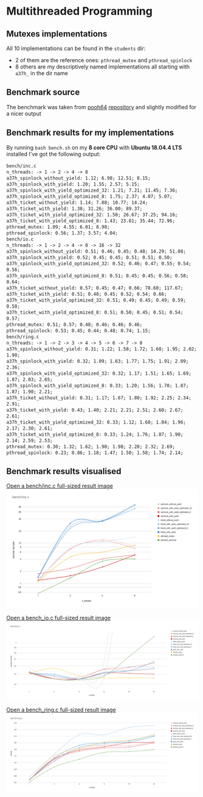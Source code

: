 # Multithreaded Programming

## Mutexes implementations

All 10 implementations can be found in the `students` dir:
- 2 of them are the reference ones: `pthread_mutex` and `pthread_spinlock`
- 8 others are my descriptively named implementations all starting with `a37h_` in the dir name

## Benchmark source

The benchmark was taken from [pooh64](https://github.com/pooh64) [repository](https://github.com/pooh64/dati_parpr) and slightly modified for a nicer output

## Benchmark results for my implementations

By running `bash bench.sh` on my **8 core CPU** with **Ubuntu 18.04.4 LTS** installed I've got the following output:

```
bench/inc.c
n_threads: -> 1 -> 2 -> 4 -> 8
a37h_spinlock_without_yield: 1.12; 6.98; 12.51; 8.15; 
a37h_spinlock_with_yield: 1.20; 1.55; 2.57; 5.15; 
a37h_spinlock_with_yield_optimized_32: 1.21; 7.21; 11.45; 7.36; 
a37h_spinlock_with_yield_optimized_8: 1.75; 2.37; 4.07; 5.07; 
a37h_ticket_without_yield: 1.14; 7.88; 10.77; 14.24; 
a37h_ticket_with_yield: 1.38; 31.26; 36.00; 89.37; 
a37h_ticket_with_yield_optimized_32: 1.50; 26.67; 37.25; 94.16; 
a37h_ticket_with_yield_optimized_8: 1.43; 23.61; 35.44; 72.96; 
pthread_mutex: 1.09; 4.55; 6.01; 8.98; 
pthread_spinlock: 0.56; 1.37; 3.57; 4.04; 
bench/io.c
n_threads: -> 1 -> 2 -> 4 -> 8 -> 16 -> 32
a37h_spinlock_without_yield: 0.51; 0.46; 0.45; 0.48; 14.29; 51.08; 
a37h_spinlock_with_yield: 0.52; 0.45; 0.45; 0.51; 0.51; 0.50; 
a37h_spinlock_with_yield_optimized_32: 0.52; 0.46; 0.47; 0.55; 0.54; 0.56; 
a37h_spinlock_with_yield_optimized_8: 0.51; 0.45; 0.45; 0.56; 0.58; 0.64; 
a37h_ticket_without_yield: 0.57; 0.45; 0.47; 0.66; 78.60; 117.67; 
a37h_ticket_with_yield: 0.51; 0.48; 0.45; 0.52; 0.54; 0.66; 
a37h_ticket_with_yield_optimized_32: 0.51; 0.49; 0.45; 0.49; 0.59; 0.58; 
a37h_ticket_with_yield_optimized_8: 0.51; 0.50; 0.45; 0.51; 0.54; 0.57; 
pthread_mutex: 0.51; 0.57; 0.48; 0.46; 0.46; 0.46; 
pthread_spinlock: 0.53; 0.45; 0.44; 0.48; 0.74; 1.15; 
bench/ring.c
n_threads: -> 1 -> 2 -> 3 -> 4 -> 5 -> 6 -> 7 -> 8
a37h_spinlock_without_yield: 0.31; 1.22; 1.58; 1.72; 1.68; 1.95; 2.02; 1.98; 
a37h_spinlock_with_yield: 0.32; 1.09; 1.63; 1.77; 1.75; 1.91; 2.09; 2.36; 
a37h_spinlock_with_yield_optimized_32: 0.32; 1.17; 1.51; 1.65; 1.69; 1.87; 2.03; 2.65; 
a37h_spinlock_with_yield_optimized_8: 0.33; 1.20; 1.56; 1.70; 1.87; 1.87; 1.90; 2.21; 
a37h_ticket_without_yield: 0.31; 1.17; 1.67; 1.80; 1.92; 2.25; 2.34; 2.91; 
a37h_ticket_with_yield: 0.43; 1.40; 2.21; 2.21; 2.51; 2.60; 2.67; 2.61; 
a37h_ticket_with_yield_optimized_32: 0.33; 1.12; 1.68; 1.84; 1.96; 2.17; 2.30; 2.61; 
a37h_ticket_with_yield_optimized_8: 0.33; 1.24; 1.76; 1.87; 1.90; 2.14; 2.59; 2.53; 
pthread_mutex: 0.30; 1.32; 1.62; 1.90; 1.98; 2.20; 2.32; 2.69; 
pthread_spinlock: 0.23; 0.86; 1.18; 1.47; 1.50; 1.58; 1.74; 2.14;
```

## Benchmark results visualised

[Open a bench/inc.c full-sized result image](https://raw.githubusercontent.com/a37h/mipt_acronis_multithreaded/master/bench_inc.c.png)
![bench_inc.c result image](bench_inc.c.png)

[Open a bench_io.c full-sized result image](https://raw.githubusercontent.com/a37h/mipt_acronis_multithreaded/master/bench_io.c.png)
![bench_io.c result image](bench_io.c.png)

[Open a bench_ring.c full-sized result image](https://raw.githubusercontent.com/a37h/mipt_acronis_multithreaded/master/bench_ring.c.png)
![bench_ring.c result image](bench_ring.c.png)

